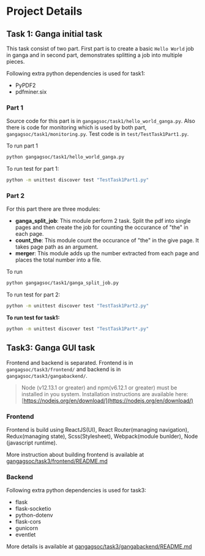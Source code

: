 # Project Details

## Task 1: Ganga initial task

This task consist of two part. First part is to create a basic `Hello World` job in ganga and in second part, demonstrates splitting a job into multiple pieces.

Following extra python dependencies is used for task1:
* PyPDF2
* pdfminer.six


### Part 1
Source code for this part is in `gangagsoc/task1/hello_world_ganga.py`.
Also there is code for monitoring which is used by both part, `gangagsoc/task1/monitoring.py`.
Test code is in `test/TestTask1Part1.py`.

To run part 1

```bash
python gangagsoc/task1/hello_world_ganga.py
```

To run test for part 1:

```bash
python -m unittest discover test "TestTask1Part1.py"
```

### Part 2
For this part there are three modules:
* **ganga_split_job**: This module perform 2 task. Split the pdf into single pages and then create the job for counting the occurance of "the" in each page.
* **count_the**: This module count the occurance of "the" in the give page. It takes page path as an argument.
* **merger**: This module adds up the number extracted from each page and places the total number into a file.

To run

```bash
python gangagsoc/task1/ganga_split_job.py
```

To run test for part 2:

```bash
python -m unittest discover test "TestTask1Part2.py"
```

**To run test for task1:**

```bash
python -m unittest discover test "TestTask1Part*.py"
```

## Task3: Ganga GUI task
Frontend and backend is separated. Frontend is in `gangagsoc/task3/frontend/` and backend is in `gangagsoc/task3/gangabackend/`.

> Node (v12.13.1 or greater) and npm(v6.12.1 or greater) must be installed in you system. Installation instructions are available here: [https://nodejs.org/en/download/](https://nodejs.org/en/download/)

### Frontend
Frontend is build using ReactJS(UI), React Router(managing navigation), Redux(managing state), Scss(Stylesheet), Webpack(module bunlder), Node (javascript runtime).

More instruction about building frontend is available at [gangagsoc/task3/frontend/README.md](https://github.com/ankitskvmdam/GangaGSoC2020/blob/master/gangagsoc/task3/frontend/README.md)

### Backend

Following extra python dependencies is used for task3:
* flask
* flask-socketio
* python-dotenv
* flask-cors
* gunicorn
* eventlet

More details is available at [gangagsoc/task3/gangabackend/README.md](https://github.com/ankitskvmdam/GangaGSoC2020/blob/master/gangagsoc/task3/gangabackend/README.md)